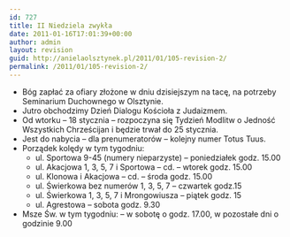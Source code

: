 ```yaml
---
id: 727
title: II Niedziela zwykła
date: 2011-01-16T17:01:39+00:00
author: admin
layout: revision
guid: http://anielaolsztynek.pl/2011/01/105-revision-2/
permalink: /2011/01/105-revision-2/
---
```

  * Bóg zapłać za ofiary złożone w dniu dzisiejszym na tacę, na potrzeby Seminarium Duchownego w Olsztynie.
  * Jutro obchodzimy Dzień Dialogu Kościoła z Judaizmem.
  * Od wtorku &#8211; 18 stycznia &#8211; rozpoczyna się Tydzień Modlitw o Jedność Wszystkich Chrześcijan i będzie trwał do 25 stycznia.
  * Jest do nabycia &#8211; dla prenumeratorów &#8211; kolejny numer Totus Tuus.
  * Porządek kolędy w tym tygodniu: 
      * ul. Sportowa 9-45 (numery nieparzyste) &#8211; poniedziałek godz. 15.00
      * ul. Akacjowa 1, 3, 5, 7 i Sportowa &#8211; cd. &#8211; wtorek godz. 15.00
      * ul. Klonowa i Akacjowa &#8211; cd. &#8211; środa godz. 15.00
      * ul. Świerkowa bez numerów 1, 3, 5, 7 &#8211; czwartek godz.15
      * ul. Świerkowa 1, 3, 5, 7 i Mrongowiusza &#8211; piątek godz. 15
      * ul. Agrestowa &#8211; sobota godz. 9.30
  * Msze Św. w tym tygodniu: &#8211; w sobotę o godz. 17.00, w pozostałe dni o godzinie 9.00